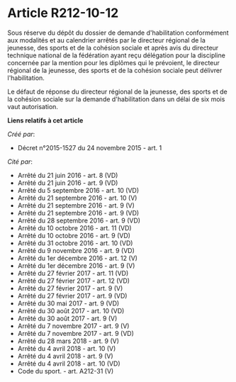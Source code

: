 # Article R212-10-12

Sous réserve du dépôt du dossier de demande d'habilitation conformément aux modalités et au calendrier arrêtés par le
directeur régional de la jeunesse, des sports et de la cohésion sociale et après avis du directeur technique national de la
fédération ayant reçu délégation pour la discipline concernée par la mention pour les diplômes qui le prévoient, le directeur
régional de la jeunesse, des sports et de la cohésion sociale peut délivrer l'habilitation. 

Le défaut de réponse du directeur régional de la jeunesse, des sports et de la cohésion sociale sur la demande d'habilitation
dans un délai de six mois vaut autorisation.

**Liens relatifs à cet article**

_Créé par_:

  - Décret n°2015-1527 du 24 novembre 2015 - art. 1

_Cité par_:

  - Arrêté du 21 juin 2016 - art. 8 (VD)
  - Arrêté du 21 juin 2016 - art. 9 (VD)
  - Arrêté du 5 septembre 2016 - art. 10 (VD)
  - Arrêté du 21 septembre 2016 - art. 10 (V)
  - Arrêté du 21 septembre 2016 - art. 9 (V)
  - Arrêté du 21 septembre 2016 - art. 9 (VD)
  - Arrêté du 28 septembre 2016 - art. 9 (VD)
  - Arrêté du 10 octobre 2016 - art. 11 (VD)
  - Arrêté du 10 octobre 2016 - art. 9 (VD)
  - Arrêté du 31 octobre 2016 - art. 10 (VD)
  - Arrêté du 9 novembre 2016 - art. 9 (VD)
  - Arrêté du 1er décembre 2016 - art. 12 (V)
  - Arrêté du 1er décembre 2016 - art. 9 (V)
  - Arrêté du 27 février 2017 - art. 11 (VD)
  - Arrêté du 27 février 2017 - art. 12 (VD)
  - Arrêté du 27 février 2017 - art. 9 (V)
  - Arrêté du 27 février 2017 - art. 9 (VD)
  - Arrêté du 30 mai 2017 - art. 9 (VD)
  - Arrêté du 30 août 2017 - art. 10 (VD)
  - Arrêté du 30 août 2017 - art. 9 (V)
  - Arrêté du 7 novembre 2017 - art. 9 (V)
  - Arrêté du 7 novembre 2017 - art. 9 (VD)
  - Arrêté du 28 mars 2018 - art. 9 (V)
  - Arrêté du 4 avril 2018 - art. 10 (V)
  - Arrêté du 4 avril 2018 - art. 9 (V)
  - Arrêté du 4 avril 2018 - art. 10 (VD)
  - Code du sport. - art. A212-31 (V)
